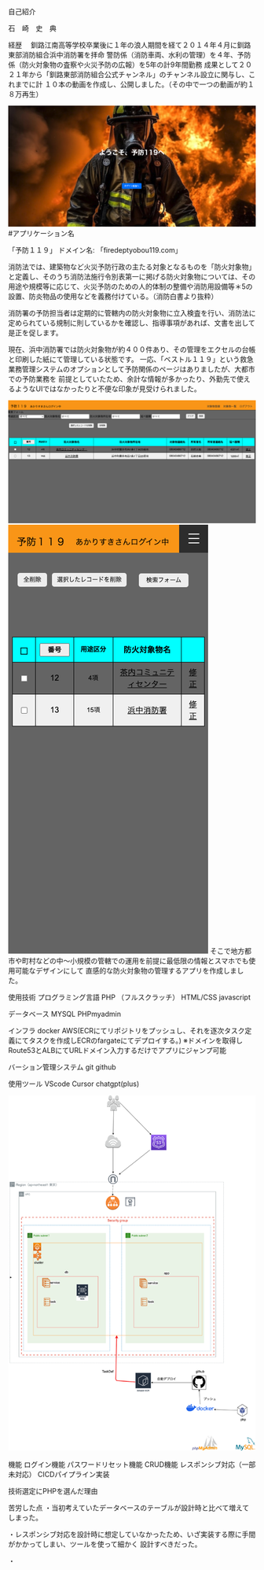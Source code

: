 自己紹介

石　崎　史　典

経歴　
釧路江南高等学校卒業後に１年の浪人期間を経て２０１４年４月に釧路東部消防組合浜中消防署を拝命
警防係（消防車両、水利の管理）を４年、予防係（防火対象物の査察や火災予防の広報）を5年の計9年間勤務
成果として２０２１年から「釧路東部消防組合公式チャンネル」のチャンネル設立に関与し、これまでに計
１０本の動画を作成し、公開しました。（その中で一つの動画が約１８万再生）

![Example Image](readme_image/welcome.png "An example image")
#アプリケーション名

「予防１１９」
ドメイン名: 「firedeptyobou119.com」

消防法では、建築物など火災予防行政の主たる対象となるものを「防火対象物」と定義し、そのうち消防法施行令別表第一に掲げる防火対象物については、その用途や規模等に応じて、火災予防のための人的体制の整備や消防用設備等＊5の設置、防炎物品の使用などを義務付けている。（消防白書より抜粋）

消防署の予防担当者は定期的に管轄内の防火対象物に立入検査を行い、消防法に定められている規制に則しているかを確認し、指導事項があれば、文書を出して是正を促します。

現在、浜中消防署では防火対象物が約４００件あり、その管理をエクセルの台帳と印刷した紙にて管理している状態です。
一応、「ベストル１１９」という救急業務管理システムのオプションとして予防関係のページはありましたが、大都市での予防業務を
前提としていたため、余計な情報が多かったり、外勤先で使えるようなUIではなかったりと不便な印象が見受けられました。

![Example Image](readme_image/show_app1.png "An example image")
![Example Image](readme_image/show_app2.png "An example image")
そこで地方都市や町村などの中〜小規模の管轄での運用を前提に最低限の情報とスマホでも使用可能なデザインにして
直感的な防火対象物の管理するアプリを作成しました。


使用技術
プログラミング言語
PHP （フルスクラッチ）
HTML/CSS
javascript

データベース
MYSQL
PHPmyadmin

インフラ
docker
AWS(ECRにてリポジトリをプッシュし、それを逐次タスク定義にてタスクを作成しECRのfargateにてデプロイする。)
※ドメインを取得しRoute53とALBにてURLドメイン入力するだけでアプリにジャンプ可能

バーション管理システム
git
github

使用ツール
VScode
Cursor
chatgpt(plus)


![Example Image](readme_image/draw.io.png "An example image")


機能
ログイン機能
パスワードリセット機能
CRUD機能
レスポンシブ対応（一部未対応）
CICDパイプライン実装



技術選定にPHPを選んだ理由



苦労した点
・当初考えていたデータベースのテーブルが設計時と比べて増えてしまった。

・レスポンシブ対応を設計時に想定していなかったため、いざ実装する際に手間がかかってしまい、ツールを使って細かく
設計すべきだった。


・